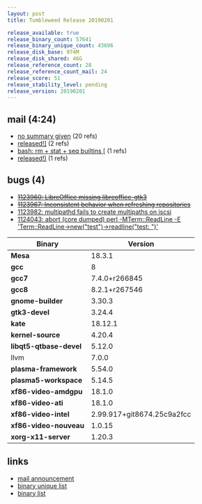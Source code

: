 ```yaml
---
layout: post
title: Tumbleweed Release 20190201

release_available: true
release_binary_count: 57641
release_binary_unique_count: 43696
release_disk_base: 974M
release_disk_shared: 46G
release_reference_count: 28
release_reference_count_mail: 24
release_score: 51
release_stability_level: pending
release_version: 20190201
---
```


## mail (4:24)

- [no summary given](https://lists.opensuse.org/opensuse-factory/2019-02/msg00064.html) (20 refs)
- [released!\]](https://lists.opensuse.org/opensuse-factory/2019-02/msg00089.html) (2 refs)
- [bash: rm + stat + seq builtins \[](https://lists.opensuse.org/opensuse-factory/2019-02/msg00087.html) (1 refs)
- [released!)](https://lists.opensuse.org/opensuse-factory/2019-02/msg00083.html) (1 refs)

## bugs (4)

<!--more-->

- ~~[1123960: LibreOffice missing libreoffice-gtk3](https://bugzilla.opensuse.org/show_bug.cgi?id=1123960)~~
- ~~[1123967: Inconsistent behavior when refreshing repositories](https://bugzilla.opensuse.org/show_bug.cgi?id=1123967)~~
- [1123982: multipathd fails to create multipaths on iscsi](https://bugzilla.opensuse.org/show_bug.cgi?id=1123982)
- [1124043: abort (core dumped)  perl -MTerm::ReadLine -E 'Term::ReadLine->new("test")->readline("test: ")'](https://bugzilla.opensuse.org/show_bug.cgi?id=1124043)

Binary | Version
--- | ---
**Mesa** | 18.3.1
**gcc** | 8
**gcc7** | 7.4.0+r266845
**gcc8** | 8.2.1+r267546
**gnome-builder** | 3.30.3
**gtk3-devel** | 3.24.4
**kate** | 18.12.1
**kernel-source** | 4.20.4
**libqt5-qtbase-devel** | 5.12.0
llvm | 7.0.0
**plasma-framework** | 5.54.0
**plasma5-workspace** | 5.14.5
**xf86-video-amdgpu** | 18.1.0
**xf86-video-ati** | 18.1.0
**xf86-video-intel** | 2.99.917+git8674.25c9a2fcc
**xf86-video-nouveau** | 1.0.15
**xorg-x11-server** | 1.20.3

## links

- [mail announcement](https://lists.opensuse.org/opensuse-factory/2019-02/msg00063.html)
- [binary unique list](http://download.tumbleweed.boombatower.com/20190201/rpm.unique.list)
- [binary list](http://download.tumbleweed.boombatower.com/20190201/rpm.list)
